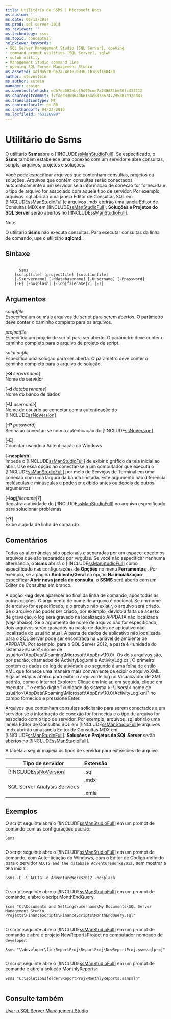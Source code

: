 ```yaml
---
title: Utilitário de SSMS | Microsoft Docs
ms.custom: ''
ms.date: 06/13/2017
ms.prod: sql-server-2014
ms.reviewer: ''
ms.technology: ssms
ms.topic: conceptual
helpviewer_keywords:
- SQL Server Management Studio [SQL Server], opening
- command prompt utilities [SQL Server], sqlwb
- sqlwb utility
- Management Studio command line
- opening SQL Server Management Studio
ms.assetid: aafda520-9e2a-4e1e-b936-1b165f1684e8
author: stevestein
ms.author: sstein
manager: craigg
ms.openlocfilehash: edb7ea682ebef5d99cee7a248681be80fc433312
ms.sourcegitcommit: f7fced330b64d6616aeb8766747295807c92dd41
ms.translationtype: MT
ms.contentlocale: pt-BR
ms.lasthandoff: 04/23/2019
ms.locfileid: "63126999"
---
```

# <a name="ssms-utility"></a>Utilitário de Ssms
  O utilitário **Ssms**abre o [!INCLUDE[ssManStudioFull](../includes/ssmanstudiofull-md.md)]. Se especificado, o **Ssms** também estabelece uma conexão com um servidor e abre consultas, scripts, arquivos, projetos e soluções.  
  
 Você pode especificar arquivos que contenham consultas, projetos ou soluções. Arquivos que contêm consultas serão conectados automaticamente a um servidor se a informação de conexão for fornecida e o tipo de arquivo for associado com aquele tipo de servidor. Por exemplo, arquivos .sql abrirão uma janela Editor de Consultas SQL em [!INCLUDE[ssManStudioFull](../includes/ssmanstudiofull-md.md)]e arquivos .mdx abrirão uma janela Editor de Consultas MDX em [!INCLUDE[ssManStudioFull](../includes/ssmanstudiofull-md.md)]. **Soluções e Projetos do SQL Server** serão abertos no [!INCLUDE[ssManStudioFull](../includes/ssmanstudiofull-md.md)].  
  
> [!NOTE]  
>  O utilitário **Ssms** não executa consultas. Para executar consultas da linha de comando, use o utilitário **sqlcmd** .  
  
## <a name="syntax"></a>Sintaxe  
  
```  
  
      Ssms  
    [scriptfile] [projectfile] [solutionfile]  
    [-Sservername] [-ddatabasename] [-Uusername] [-Ppassword]   
    [-E] [-nosplash] [-log[filename]?] [-?]  
```  
  
## <a name="arguments"></a>Argumentos  
 *scriptfile*  
 Especifica um ou mais arquivos de script para serem abertos. O parâmetro deve conter o caminho completo para os arquivos.  
  
 *projectfile*  
 Especifica um projeto de script para ser aberto. O parâmetro deve conter o caminho completo para o arquivo de projeto de script.  
  
 *solutionfile*  
 Especifica uma solução para ser aberta. O parâmetro deve conter o caminho completo para o arquivo de solução.  
  
 [**-S** _servername_]  
 Nome do servidor  
  
 [**-d** _databasename_]  
 Nome do banco de dados  
  
 [**-U** _username_]  
 Nome de usuário ao conectar com a autenticação do [!INCLUDE[ssNoVersion](../includes/ssnoversion-md.md)]  
  
 [**-P** _password_]  
 Senha ao conectar-se com a autenticação do [!INCLUDE[ssNoVersion](../includes/ssnoversion-md.md)]  
  
 [**-E**]  
 Conectar usando a Autenticação do Windows  
  
 [**-nosplash**]  
 Impede o [!INCLUDE[ssManStudioFull](../includes/ssmanstudiofull-md.md)] de exibir o gráfico da tela inicial ao abrir. Use essa opção ao conectar-se a um computador que executa o [!INCLUDE[ssManStudioFull](../includes/ssmanstudiofull-md.md)] por meio de Serviços de Terminal em uma conexão com uma largura da banda limitada. Este argumento não diferencia maiúsculas e minúsculas e pode ser exibido antes ou depois de outros argumentos  
  
 [**-log**_[filename]?_]  
 Registra a atividade do [!INCLUDE[ssManStudioFull](../includes/ssmanstudiofull-md.md)] no arquivo especificado para solucionar problemas  
  
 [**-?**]  
 Exibe a ajuda de linha de comando  
  
## <a name="remarks"></a>Comentários  
 Todas as alternâncias são opcionais e separadas por um espaço, exceto os arquivos que são separados por vírgulas. Se você não especificar nenhuma alternância, o **Ssms** abrirá o [!INCLUDE[ssManStudioFull](../includes/ssmanstudiofull-md.md)] como especificado nas configurações de **Opções** no menu **Ferramentas** . Por exemplo, se a página **Ambiente/Geral** na opção **Na inicialização** especificar **Abrir nova janela de consulta**, o **SSMS** será aberto com um Editor de Consultas em branco.  
  
 A opção **-log** deve aparecer ao final da linha de comando, após todas as outras opções. O argumento de nome de arquivo é opcional. Se um nome de arquivo for especificado, e o arquivo não existir, o arquivo será criado. Se o arquivo não puder ser criado, por exemplo, devido à falta de acesso de gravação, o log será gravado na localização APPDATA não localizada (veja abaixo). Se o argumento de nome de arquivo não for especificado, dois arquivos serão gravados na pasta de dados de aplicativo não localizada do usuário atual. A pasta de dados de aplicativo não localizada para o SQL Server pode ser encontrada na variável de ambiente de APPDATA. Por exemplo, para o SQL Server 2012, a pasta é \<unidade do sistema>:\Users\\<nome de usuário\>\AppData\Roaming\Microsoft\AppEnv\10.0\\. Os dois arquivos são, por padrão, chamados de ActivityLog.xml e ActivityLog.xsl. O primeiro contém os dados de log de atividade e o segundo é uma folha de estilo XML que fornece uma maneira mais conveniente de exibir o arquivo XML. Siga as etapas abaixo para exibir o arquivo de log no Visualizador de XML padrão, como o Internet Explorer:  Clique em Iniciar, em seguida, clique em executar…" e então digite "\<unidade do sistema >: \Users\\< nome de usuário\>\AppData\Roaming\Microsoft\AppEnv\10.0\ActivityLog.xml" no campo fornecido e pressione Enter.  
  
 Arquivos que contenham consultas solicitarão para serem conectados a um servidor se a informação de conexão for fornecida e o tipo de arquivo for associado com o tipo de servidor. Por exemplo, arquivos .sql abrirão uma janela Editor de Consultas SQL em [!INCLUDE[ssManStudioFull](../includes/ssmanstudiofull-md.md)]e arquivos .mdx abrirão uma janela Editor de Consultas MDX em [!INCLUDE[ssManStudioFull](../includes/ssmanstudiofull-md.md)]. **Soluções e Projetos do SQL Server** serão abertos no [!INCLUDE[ssManStudioFull](../includes/ssmanstudiofull-md.md)].  
  
 A tabela a seguir mapeia os tipos de servidor para extensões de arquivo.  
  
|Tipo de servidor|Extensão|  
|-----------------|---------------|  
|[!INCLUDE[ssNoVersion](../includes/ssnoversion-md.md)]|.sql|  
|SQL Server Analysis Services|.mdx<br /><br /> .xmla|  
  
## <a name="examples"></a>Exemplos  
 O script seguinte abre o [!INCLUDE[ssManStudioFull](../includes/ssmanstudiofull-md.md)] em um prompt de comando com as configurações padrão:  
  
```  
Ssms  
  
```  
  
 O script seguinte abre o [!INCLUDE[ssManStudioFull](../includes/ssmanstudiofull-md.md)] em um prompt de comando, com Autenticação do Windows, com o Editor de Código definido para o servidor `ACCTG and the database AdventureWorks2012,` sem mostrar a tela inicial:  
  
```  
Ssms -E -S ACCTG -d AdventureWorks2012 -nosplash  
  
```  
  
 O script seguinte abre o [!INCLUDE[ssManStudioFull](../includes/ssmanstudiofull-md.md)] em um prompt de comando, e abre o script MonthEndQuery.  
  
```  
Ssms "C:\Documents and Settings\username\My Documents\SQL Server Management Studio Projects\FinanceScripts\FinanceScripts\MonthEndQuery.sql"  
  
```  
  
 O script seguinte abre o [!INCLUDE[ssManStudioFull](../includes/ssmanstudiofull-md.md)] em um prompt de comando e abre o projeto NewReportsProject no computador nomeado de `developer`:  
  
```  
Ssms "\\developer\fin\ReportProj\ReportProj\NewReportProj.ssmssqlproj"  
  
```  
  
 O script seguinte abre o [!INCLUDE[ssManStudioFull](../includes/ssmanstudiofull-md.md)] em um prompt de comando e abre a solução MonthlyReports:  
  
```  
Ssms "C:\solutionsfolder\ReportProj\MonthlyReports.ssmssln"  
  
```  
  
## <a name="see-also"></a>Consulte também  
 [Usar o SQL Server Management Studio](../database-engine/use-sql-server-management-studio.md)  
  
  
